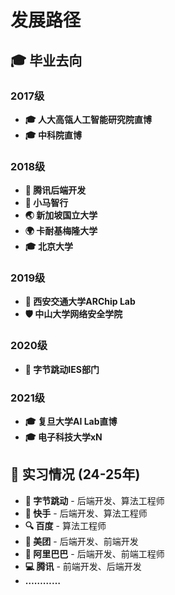 # 发展路径

## 🎓 毕业去向

### 2017级
- **🎓 人大高瓴人工智能研究院直博**
- **🎓 中科院直博**

### 2018级
- **💼 腾讯后端开发**
- **🚗 小马智行**
- **🌏 新加坡国立大学**
- **🌍 卡耐基梅隆大学**
- **🎓 北京大学**

### 2019级
- **🔬 西安交通大学ARChip Lab**
- **🛡️ 中山大学网络安全学院**

### 2020级
- **💼 字节跳动IES部门**

### 2021级
- **🎓 复旦大学AI Lab直博**
- **🎓 电子科技大学xN**

## 🎯 实习情况 (24-25年)
- **💼 字节跳动** - 后端开发、算法工程师
- **📱 快手** - 后端开发、算法工程师  
- **🔍 百度** - 算法工程师
- **🍔 美团** - 后端开发、前端开发
- **🛒 阿里巴巴** - 后端开发、前端工程师
- **💻 腾讯** - 前端开发、后端开发
- **…………**
